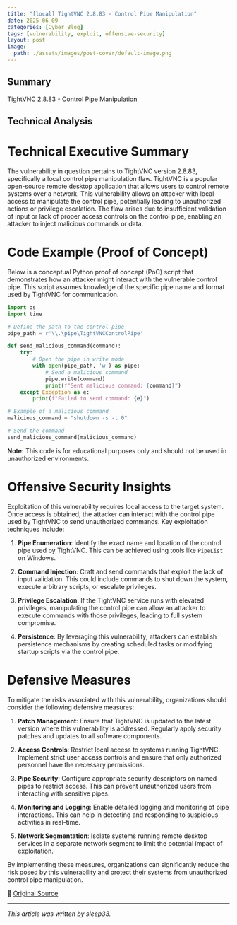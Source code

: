 ```yaml
---
title: "[local] TightVNC 2.8.83 - Control Pipe Manipulation"
date: 2025-06-09
categories: [Cyber Blog]
tags: [vulnerability, exploit, offensive-security]
layout: post
image:
  path: ./assets/images/post-cover/default-image.png
---
```


## Summary

TightVNC 2.8.83 - Control Pipe Manipulation

## Technical Analysis

# Technical Executive Summary

The vulnerability in question pertains to TightVNC version 2.8.83, specifically a local control pipe manipulation flaw. TightVNC is a popular open-source remote desktop application that allows users to control remote systems over a network. This vulnerability allows an attacker with local access to manipulate the control pipe, potentially leading to unauthorized actions or privilege escalation. The flaw arises due to insufficient validation of input or lack of proper access controls on the control pipe, enabling an attacker to inject malicious commands or data.

# Code Example (Proof of Concept)

Below is a conceptual Python proof of concept (PoC) script that demonstrates how an attacker might interact with the vulnerable control pipe. This script assumes knowledge of the specific pipe name and format used by TightVNC for communication.

```python
import os
import time

# Define the path to the control pipe
pipe_path = r'\\.\pipe\TightVNCControlPipe'

def send_malicious_command(command):
    try:
        # Open the pipe in write mode
        with open(pipe_path, 'w') as pipe:
            # Send a malicious command
            pipe.write(command)
            print(f"Sent malicious command: {command}")
    except Exception as e:
        print(f"Failed to send command: {e}")

# Example of a malicious command
malicious_command = "shutdown -s -t 0"

# Send the command
send_malicious_command(malicious_command)
```

**Note:** This code is for educational purposes only and should not be used in unauthorized environments.

# Offensive Security Insights

Exploitation of this vulnerability requires local access to the target system. Once access is obtained, the attacker can interact with the control pipe used by TightVNC to send unauthorized commands. Key exploitation techniques include:

1. **Pipe Enumeration**: Identify the exact name and location of the control pipe used by TightVNC. This can be achieved using tools like `PipeList` on Windows.
   
2. **Command Injection**: Craft and send commands that exploit the lack of input validation. This could include commands to shut down the system, execute arbitrary scripts, or escalate privileges.

3. **Privilege Escalation**: If the TightVNC service runs with elevated privileges, manipulating the control pipe can allow an attacker to execute commands with those privileges, leading to full system compromise.

4. **Persistence**: By leveraging this vulnerability, attackers can establish persistence mechanisms by creating scheduled tasks or modifying startup scripts via the control pipe.

# Defensive Measures

To mitigate the risks associated with this vulnerability, organizations should consider the following defensive measures:

1. **Patch Management**: Ensure that TightVNC is updated to the latest version where this vulnerability is addressed. Regularly apply security patches and updates to all software components.

2. **Access Controls**: Restrict local access to systems running TightVNC. Implement strict user access controls and ensure that only authorized personnel have the necessary permissions.

3. **Pipe Security**: Configure appropriate security descriptors on named pipes to restrict access. This can prevent unauthorized users from interacting with sensitive pipes.

4. **Monitoring and Logging**: Enable detailed logging and monitoring of pipe interactions. This can help in detecting and responding to suspicious activities in real-time.

5. **Network Segmentation**: Isolate systems running remote desktop services in a separate network segment to limit the potential impact of exploitation.

By implementing these measures, organizations can significantly reduce the risk posed by this vulnerability and protect their systems from unauthorized control pipe manipulation.

📎 [Original Source](https://www.exploit-db.com/exploits/52322)

---

_This article was written by sleep33._
